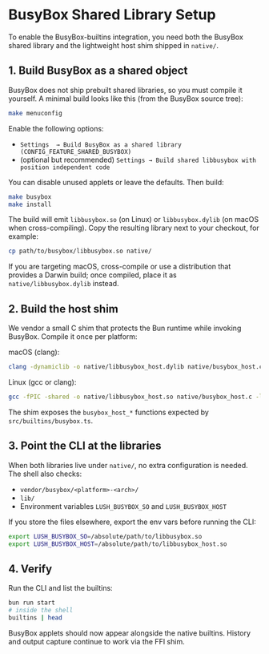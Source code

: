 # BusyBox Shared Library Setup

To enable the BusyBox-builtins integration, you need both the BusyBox shared
library and the lightweight host shim shipped in `native/`.

## 1. Build BusyBox as a shared object

BusyBox does not ship prebuilt shared libraries, so you must compile it
yourself. A minimal build looks like this (from the BusyBox source tree):

```sh
make menuconfig
```

Enable the following options:

- `Settings  → Build BusyBox as a shared library (CONFIG_FEATURE_SHARED_BUSYBOX)`
- (optional but recommended) `Settings → Build shared libbusybox with position independent code`

You can disable unused applets or leave the defaults. Then build:

```sh
make busybox
make install
```

The build will emit `libbusybox.so` (on Linux) or `libbusybox.dylib` (on macOS
when cross-compiling). Copy the resulting library next to your checkout, for
example:

```sh
cp path/to/busybox/libbusybox.so native/
```

If you are targeting macOS, cross-compile or use a distribution that provides a
Darwin build; once compiled, place it as `native/libbusybox.dylib` instead.

## 2. Build the host shim

We vendor a small C shim that protects the Bun runtime while invoking BusyBox.
Compile it once per platform:

macOS (clang):

```sh
clang -dynamiclib -o native/libbusybox_host.dylib native/busybox_host.c
```

Linux (gcc or clang):

```sh
gcc -fPIC -shared -o native/libbusybox_host.so native/busybox_host.c -ldl
```

The shim exposes the `busybox_host_*` functions expected by
`src/builtins/busybox.ts`.

## 3. Point the CLI at the libraries

When both libraries live under `native/`, no extra configuration is needed. The
shell also checks:

- `vendor/busybox/<platform>-<arch>/`
- `lib/`
- Environment variables `LUSH_BUSYBOX_SO` and `LUSH_BUSYBOX_HOST`

If you store the files elsewhere, export the env vars before running the CLI:

```sh
export LUSH_BUSYBOX_SO=/absolute/path/to/libbusybox.so
export LUSH_BUSYBOX_HOST=/absolute/path/to/libbusybox_host.so
```

## 4. Verify

Run the CLI and list the builtins:

```sh
bun run start
# inside the shell
builtins | head
```

BusyBox applets should now appear alongside the native builtins. History and
output capture continue to work via the FFI shim.
